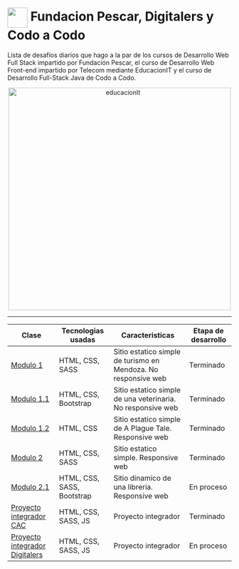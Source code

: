 # <img src="https://github.com/TheDudeThatCode/TheDudeThatCode/blob/master/Assets/Developer.gif" width="45" style="display: inline-block; vertical-align: middle;"/> Fundacion Pescar, Digitalers y Codo a Codo
Lista de desafíos diarios que hago a la par de los cursos de Desarrollo Web Full Stack impartido por Fundación Pescar, el curso de Desarrollo Web Front-end impartido por Telecom mediante EducacionIT y el curso de Desarrollo Full-Stack Java de Codo a Codo.



<div align="center">

 <img src="https://static.educacionit.com/educacionit/assets/imagotype-it-fill-v2-color.svg" alt="educacionIt" width="500px">
  
</div>

---

<div align="center">
  
|  Clase  |Tecnologias usadas| Caracteristicas | Etapa de desarrollo |
|---------|-----------|--------------|-----------------|
|<a href="https://bobrukfs.github.io/Fundacion-Pescar-Digitalers-CodoACodo/Modulo-1/src/">Modulo 1</a>|HTML, CSS, SASS| Sitio estatico simple de turismo en Mendoza. No responsive web | Terminado |
|<a href="https://bobrukfs.github.io/Fundacion-Pescar-Digitalers-CodoACodo/Modulo-1.1/src/">Modulo 1.1</a>|HTML, CSS, Bootstrap| Sitio estatico simple de una veterinaria. No responsive web | Terminado |
|<a href="https://bobrukfs.github.io/Fundacion-Pescar-Digitalers-CodoACodo/Modulo-1.2/src/">Modulo 1.2</a>|HTML, CSS| Sitio estatico simple de A Plague Tale. Responsive web | Terminado |
|<a href="https://bobrukfs.github.io/Fundacion-Pescar-Digitalers-CodoACodo/Modulo-2/src/">Modulo 2</a>|HTML, CSS, SASS| Sitio estatico simple. Responsive web | Terminado |
|<a href="https://bobrukfs.github.io/Fundacion-Pescar-Digitalers-CodoACodo/Modulo-2.1/src/">Modulo 2.1</a>|HTML, CSS, SASS, Bootstrap| Sitio dinamico de una libreria. Responsive web | En proceso |
|<a href="https://bobrukfs.github.io/Fundacion-Pescar-Digitalers-CodoACodo/Proyecto-Integrador-CaC/src/">Proyecto integrador CAC</a>|HTML, CSS, SASS, JS| Proyecto integrador | Terminado |
|<a href="https://bobrukfs.github.io/Fundacion-Pescar-Digitalers-CodoACodo/Proyecto-Integrador-Digitalers">Proyecto integrador Digitalers</a>|HTML, CSS, SASS, JS| Proyecto integrador | En proceso |



</div>
